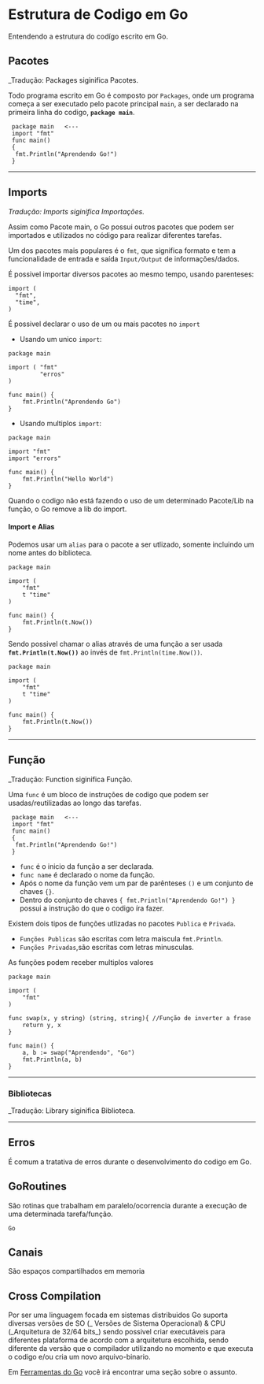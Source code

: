 # Estrutura de Codigo em Go

Entendendo a estrutura do codígo escrito em Go.

## Pacotes

\_Tradução: Packages siginifica Pacotes.

Todo programa escrito em Go é composto por `Packages`, onde um programa começa a ser executado pelo pacote principal `main`, a ser declarado na primeira linha do codigo, **`package main`**.

```
 package main   <---
 import "fmt"
 func main()
 {
  fmt.Println("Aprendendo Go!")
 }
```

---

## Imports

_Tradução: Imports siginifica Importações._

Assim como Pacote main, o Go possui outros pacotes que podem ser importados e utilizados no código para realizar diferentes tarefas.

Um dos pacotes mais populares é o `fmt`, que significa formato e tem a funcionalidade de entrada e saída `Input/Output` de informações/dados.

É possivel importar diversos pacotes ao mesmo tempo, usando parenteses:

```
import (
  "fmt",
  "time",
)
```

É possivel declarar o uso de um ou mais pacotes no `import`

- Usando um unico `import`:

```
package main

import ( "fmt"
         "erros"
)

func main() {
	fmt.Println("Aprendendo Go")
}
```

- Usando multiplos `import`:

```
package main

import "fmt"
import "errors"

func main() {
	fmt.Println("Hello World")
}
```

Quando o codigo não está fazendo o uso de um determinado Pacote/Lib na função, o Go remove a lib do import.

#### Import e Alias

Podemos usar um `alias` para o pacote a ser utlizado, somente incluindo um nome antes do biblioteca.

```
package main

import (
	"fmt"
	t "time"
)

func main() {
	fmt.Println(t.Now())
}
```

Sendo possivel chamar o alias através de uma função a ser usada **`fmt.Println(t.Now())`** ao invés de `fmt.Println(time.Now())`.

```
package main

import (
	"fmt"
	t "time"
)

func main() {
	fmt.Println(t.Now())
}
```

---

## Função

\_Tradução: Function siginifica Função.

Uma `func` é um bloco de instruções de codigo que podem ser usadas/reutilizadas ao longo das tarefas.

```
 package main   <---
 import "fmt"
 func main()
 {
  fmt.Println("Aprendendo Go!")
 }
```

- `func` é o inicio da função a ser declarada.
- `func name` é declarado o nome da função.
- Após o nome da função vem um par de parênteses `()` e um conjunto de chaves `{}`.
- Dentro do conjunto de chaves `{ fmt.Println("Aprendendo Go!") }` possui a instrução do que o codigo íra fazer.

Existem dois tipos de funções utlizadas no pacotes `Publica` e `Privada`.

- `Funções Publicas` são escritas com letra maiscula `fmt.Println`.
- `Funções Privadas`,são escritas com letras minusculas.

As funções podem receber multiplos valores

```
package main

import (
	"fmt"
)

func swap(x, y string) (string, string){ //Função de inverter a frase
	return y, x
}

func main() {
	a, b := swap("Aprendendo", "Go")
	fmt.Println(a, b)
}
```

---

### Bibliotecas

\_Tradução: Library siginifica Biblioteca.

---

## Erros

É comum a tratativa de erros durante o desenvolvimento do codigo em Go.

## GoRoutines

São rotinas que trabalham em paralelo/ocorrencia durante a execução de uma determinada tarefa/função.

`Go`

## Canais

São espaços compartilhados em memoria

## Cross Compilation

Por ser uma linguagem focada em sistemas distribuidos Go suporta diversas versões de SO (_ Versões de Sistema Operacional) & CPU (\_Arquitetura de 32/64 bits_) sendo possivel criar executáveis para diferentes plataforma de acordo com a arquitetura escolhida, sendo diferente da versão que o compilador utilizando no momento e que executa o codigo e/ou cria um novo arquivo-binario.

Em [Ferramentas do Go](go-tools.md) você irá encontrar uma seção sobre o assunto.
